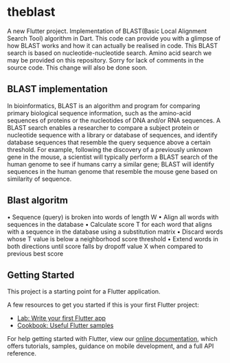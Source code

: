 # theblast

A new Flutter project.
Implementation of BLAST(Basic Local Alignment Search Tool) algorithm in Dart.
This code can provide you with a glimpse of how BLAST works and how it can actually be realised in code.
This BLAST search is based on nucleotide-nucleotide search. Amino acid search  we may be provided on this repository.
Sorry for lack of comments in the source code. This change will also be done soon.

## BLAST implementation

In bioinformatics, BLAST is an algorithm and program for comparing primary biological sequence information, such as the amino-acid sequences of proteins or the nucleotides of DNA and/or RNA sequences. A BLAST search enables a researcher to compare a subject protein or nucleotide sequence with a library or database of sequences, and identify database sequences that resemble the query sequence above a certain threshold. For example, following the discovery of a previously unknown gene in the mouse, a scientist will typically perform a BLAST search of the human genome to see if humans carry a similar gene; BLAST will identify sequences in the human genome that resemble the mouse gene based on similarity of sequence.

## Blast algoritm
• Sequence (query) is broken into words of length W
• Align all words with sequences in the database
• Calculate score T for each word that aligns with a sequence in the
database using a substitution matrix
• Discard words whose T value is below a neighborhood score
threshold
• Extend words in both directions until score falls by dropoff value X
when compared to previous best score 




## Getting Started

This project is a starting point for a Flutter application.

A few resources to get you started if this is your first Flutter project:

- [Lab: Write your first Flutter app](https://flutter.dev/docs/get-started/codelab)
- [Cookbook: Useful Flutter samples](https://flutter.dev/docs/cookbook)

For help getting started with Flutter, view our
[online documentation](https://flutter.dev/docs), which offers tutorials,
samples, guidance on mobile development, and a full API reference.
